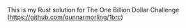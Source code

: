 This is my Rust solution for The One Billion Dollar Challenge (https://github.com/gunnarmorling/1brc)
